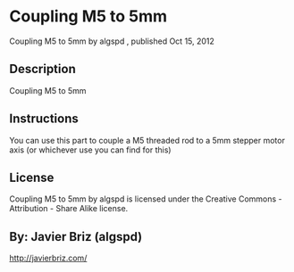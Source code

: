 Coupling M5 to 5mm
===============

Coupling M5 to 5mm  by algspd , published Oct 15, 2012


Description
--------
Coupling M5 to 5mm


Instructions
--------
You can use this part to couple a M5 threaded rod to a 5mm stepper motor axis (or whichever use you can find for this)
  

License
--------
Coupling M5 to 5mm by algspd is licensed under the Creative Commons - Attribution - Share Alike license.  


By: Javier Briz (algspd)
--------
<http://javierbriz.com/>